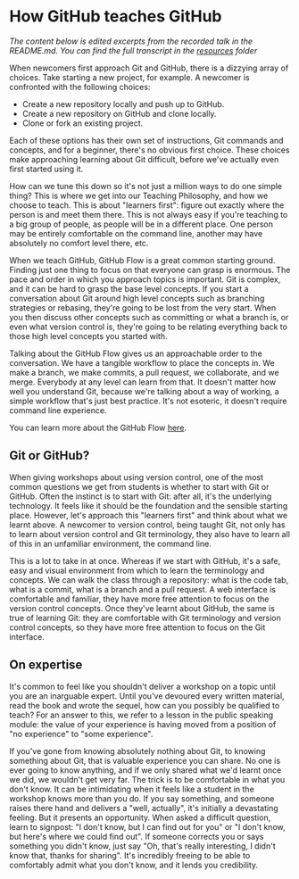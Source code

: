 # How GitHub teaches GitHub

_The content below is edited excerpts from the recorded talk in the README.md. You can find the full transcript in the [resources](resources/) folder_

When newcomers first approach Git and GitHub, there is a dizzying array of choices. Take starting a new project, for example. A newcomer is confronted with the following choices:

- Create a new repository locally and push up to GitHub.
- Create a new repository on GitHub and clone locally.
- Clone or fork an existing project.

Each of these options has their own set of instructions, Git commands and concepts, and for a beginner, there's no obvious first choice. These choices make approaching learning about Git difficult, before we've actually even first started using it.

How can we tune this down so it's not just a million ways to do one simple thing? This is where we get into our Teaching Philosophy, and how we choose to teach. This is about "learners first": figure out exactly where the person is and meet them there. This is not always easy if you're teaching to a big group of people, as people will be in a different place. One person may be entirely comfortable on the command line, another may have absolutely no comfort level there, etc.

When we teach GitHub, GitHub Flow is a great common starting ground. Finding just one thing to focus on that everyone can grasp is enormous. The pace and order in which you approach topics is important. Git is complex, and it can be hard to grasp the base level concepts. If you start a conversation about Git around high level concepts such as branching strategies or rebasing, they're going to be lost from the very start. When you then discuss other concepts such as committing or what a branch is, or even what version control is, they're going to be relating everything back to those high level concepts you started with.

Talking about the GitHub Flow gives us an approachable order to the conversation. We have a tangible workflow to place the concepts in. We make a branch, we make commits, a pull request, we collaborate, and we merge. Everybody at any level can learn from that. It doesn't matter how well you understand Git, because we're talking about a way of working, a simple workflow that's just best practice. It's not esoteric, it doesn't require command line experience.

You can learn more about the GitHub Flow [here](https://guides.github.com/introduction/flow/).

## Git or GitHub?

When giving workshops about using version control, one of the most common questions we get from students is whether to start with Git or GitHub. Often the instinct is to start with Git: after all, it's the underlying technology. It feels like it should be the foundation and the sensible starting place. However, let's approach this "learners first" and think about what we learnt above. A newcomer to version control, being taught Git, not only has to learn about version control and Git terminology, they also have to learn all of this in an unfamiliar environment, the command line.

This is a lot to take in at once. Whereas if we start with GitHub, it's a safe, easy and visual environment from which to learn the terminology and concepts. We can walk the class through a repository: what is the code tab, what is a commit, what is a branch and a pull request. A web interface is comfortable and familiar, they have more free attention to focus on the version control concepts. Once they've learnt about GitHub, the same is true of learning Git: they are comfortable with Git terminology and version control concepts, so they have more free attention to focus on the Git interface.

## On expertise

It's common to feel like you shouldn't deliver a workshop on a topic until you are an inarguable expert. Until you've devoured every written material, read the book and wrote the sequel, how can you possibly be qualified to teach? For an answer to this, we refer to a lesson in the public speaking module: the value of your experience is having moved from a position of "no experience" to "some experience".

If you've gone from knowing absolutely nothing about Git, to knowing something about Git, that is valuable experience you can share. No one is ever going to know anything, and if we only shared what we'd learnt once we did, we wouldn't get very far. The trick is to be comfortable in what you don't know. It can be intimidating when it feels like a student in the workshop knows more than you do. If you say something, and someone raises there hand and delivers a "well, actually", it's initially a devastating feeling. But it presents an opportunity. When asked a difficult question, learn to signpost: "I don't know, but I can find out for you" or "I don't know, but here's where we could find out". If someone corrects you or says something you didn't know, just say "Oh, that's really interesting, I didn't know that, thanks for sharing". It's incredibly freeing to be able to comfortably admit what you don't know, and it lends you credibility.
